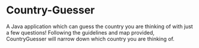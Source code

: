# Country-Guesser
A Java application which can guess the country you are thinking of with just a few questions! Following the guidelines and map provided, CountryGuesser will narrow down which country you are thinking of. 
